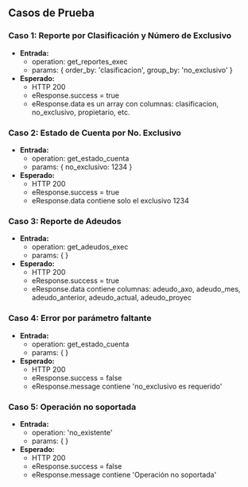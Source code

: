 ## Casos de Prueba

### Caso 1: Reporte por Clasificación y Número de Exclusivo
- **Entrada:**
  - operation: get_reportes_exec
  - params: { order_by: 'clasificacion', group_by: 'no_exclusivo' }
- **Esperado:**
  - HTTP 200
  - eResponse.success = true
  - eResponse.data es un array con columnas: clasificacion, no_exclusivo, propietario, etc.

### Caso 2: Estado de Cuenta por No. Exclusivo
- **Entrada:**
  - operation: get_estado_cuenta
  - params: { no_exclusivo: 1234 }
- **Esperado:**
  - HTTP 200
  - eResponse.success = true
  - eResponse.data contiene solo el exclusivo 1234

### Caso 3: Reporte de Adeudos
- **Entrada:**
  - operation: get_adeudos_exec
  - params: { }
- **Esperado:**
  - HTTP 200
  - eResponse.success = true
  - eResponse.data contiene columnas: adeudo_axo, adeudo_mes, adeudo_anterior, adeudo_actual, adeudo_proyec

### Caso 4: Error por parámetro faltante
- **Entrada:**
  - operation: get_estado_cuenta
  - params: { }
- **Esperado:**
  - HTTP 200
  - eResponse.success = false
  - eResponse.message contiene 'no_exclusivo es requerido'

### Caso 5: Operación no soportada
- **Entrada:**
  - operation: 'no_existente'
  - params: { }
- **Esperado:**
  - HTTP 200
  - eResponse.success = false
  - eResponse.message contiene 'Operación no soportada'
